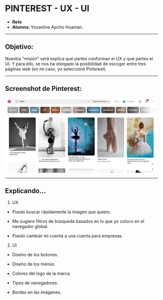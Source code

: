 # PINTEREST - UX - UI

* **Reto**
* **Alumna:** Yosseline Apcho Huaman.

***

## Objetivo:

 Nuestra "misión" será explica qué partes conforman el UX y qué partes el UI. Y para ello, se nos ha otorgado la posibilidad de escoger entre tres páginas web (en mi caso, yo seleccioné Pinterest).

***

## Screenshot de Pinterest:

![PINTEREST](assets/imgs/pinterest.png)

***

## Explicando...

1.  UX

 - Puedo buscar rápidamente la imagen que quiero.

 - Me sugiere filtros de búsqueda basados en lo que yo coloco en el navegador global.

 - Puedo cambiar mi cuenta a una cuenta para empresas.

 2. UI

 - Diseño de los botones.

 - Diseño de los menús.

 - Colores del logo de la marca.

 - Tipos de navegadores.

 - Bordes en las imágenes.
